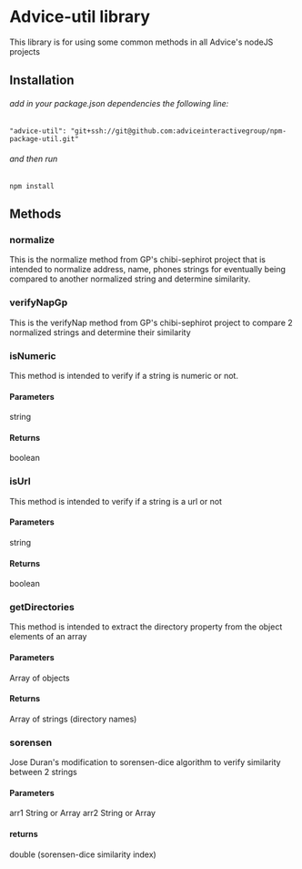 # Advice-util library

This library is for using some common methods in all Advice's nodeJS
 projects

## Installation

###### add in your package.json dependencies the following line:
    "advice-util": "git+ssh://git@github.com:adviceinteractivegroup/npm-package-util.git"

###### and then run
    npm install

## Methods

### normalize

This is the normalize method from GP's chibi-sephirot project
that is intended to normalize address, name, phones strings for
eventually being compared to another normalized string and determine
similarity.

### verifyNapGp

This is the verifyNap method from GP's chibi-sephirot project to compare
2 normalized strings and determine their similarity


### isNumeric

This method is intended to verify if a string is numeric or not.

#### Parameters
string

#### Returns
boolean

### isUrl
This method is intended to verify if a string is a url or not

#### Parameters
string

#### Returns
boolean


### getDirectories

This method is intended to extract the directory property from the
object elements of an array

#### Parameters
Array of objects

#### Returns
Array of strings (directory names)


### sorensen
Jose Duran's modification to sorensen-dice algorithm to verify
similarity between 2 strings

#### Parameters
arr1 String or Array
arr2 String or Array


#### returns
double (sorensen-dice similarity index)
